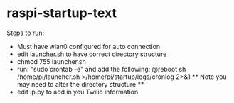 # raspi-startup-text

Steps to run:
 - Must have wlan0 configured for auto connection
 - edit launcher.sh to have correct directory structure
 - chmod 755 launcher.sh
 - run: "sudo crontab -e" and add the following:
     @reboot sh /home/pi/launcher.sh >/home/pi/startup/logs/cronlog 2>&1
     ** Note you may need to alter the directory structure **
 - edit ip.py to add in you Twilio information
